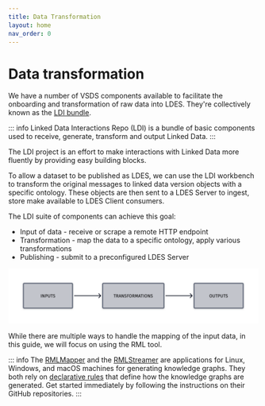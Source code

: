 ```yaml
---
title: Data Transformation
layout: home
nav_order: 0
---
```


# Data transformation

We have a number of VSDS components available to facilitate the onboarding and transformation of raw data into LDES. They're collectively known as the [LDI bundle](https://github.com/Informatievlaanderen/VSDS-Linked-Data-Interactions).

::: info
Linked Data Interactions Repo (LDI) is a bundle of basic components used to receive, generate, transform and output Linked Data.
:::

The LDI project is an effort to make interactions with Linked Data more fluently by providing easy building blocks.

To allow a dataset to be published as LDES, we can use the LDI workbench to transform the original messages to linked data version objects with a specific ontology. These objects are then sent to a LDES Server to ingest, store make available to LDES Client consumers.

The LDI suite of components can achieve this goal:

- Input of data - receive or scrape a remote HTTP endpoint
- Transformation - map the data to a specific ontology, apply various transformations
- Publishing - submit to a preconfigured LDES Server

![High-level steps for transforming LDES include Input, Transformation and output](../assets/images/chart1.png)

While there are multiple ways to handle the mapping of the input data, in this guide, we will focus on using the RML tool.

::: info
The [RMLMapper](https://github.com/RMLio/rmlmapper-java) and the [RMLStreamer](https://github.com/RMLio/RMLStreamer) are applications for Linux, Windows, and macOS machines for generating knowledge graphs. They both rely on [declarative rules](https://rml.io/#rules) that define how the knowledge graphs are generated. Get started immediately by following the instructions on their GitHub repositories.
:::